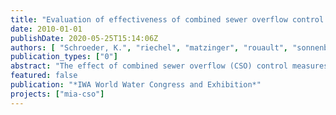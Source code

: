 ```yaml
---
title: "Evaluation of effectiveness of combined sewer overflow control measures by operational data"
date: 2010-01-01
publishDate: 2020-05-25T15:14:06Z
authors: [ "Schroeder, K.", "riechel", "matzinger", "rouault", "sonnenberg", "Pawlowsky-Reusing, E.", "Gnirß, R." ]
publication_types: ["0"]
abstract: "The effect of combined sewer overflow (CSO) control measures should be validated during operation based on monitoring of CSO activity and subsequent comparison with (legal) requirements. However, most CSO monitoring programs have been started only recently and therefore no long-term data is available for reliable efficiency control. A method is proposed that focuses on rainfall data for evaluating the effectiveness of CSO control measures. It is applicable if a sufficient time-series of rainfall data and a limited set of data on CSO discharges are available. The method is demonstrated for four catchments of the Berlin combined sewer system. The analysis of the 2000-2007 data shows the effect of CSO control measures, such as activation of in-pipe storage capacities within the Berlin system. The catchment, where measures are fully implemented shows less than 40 % of the CSO activity of those catchments, where measures have not yet or not yet completely been realised."
featured: false
publication: "*IWA World Water Congress and Exhibition*"
projects: ["mia-cso"]
---
```


